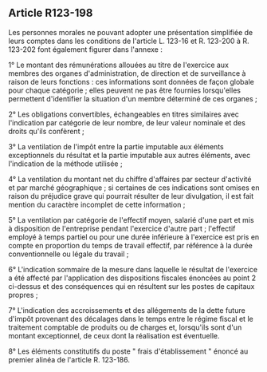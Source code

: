 Article R123-198
----
Les personnes morales ne pouvant adopter une présentation simplifiée de leurs
comptes dans les conditions de l'article L. 123-16 et R. 123-200 à R. 123-202
font également figurer dans l'annexe :

1° Le montant des rémunérations allouées au titre de l'exercice aux membres des
organes d'administration, de direction et de surveillance à raison de leurs
fonctions : ces informations sont données de façon globale pour chaque catégorie
; elles peuvent ne pas être fournies lorsqu'elles permettent d'identifier la
situation d'un membre déterminé de ces organes ;

2° Les obligations convertibles, échangeables en titres similaires avec
l'indication par catégorie de leur nombre, de leur valeur nominale et des droits
qu'ils confèrent ;

3° La ventilation de l'impôt entre la partie imputable aux éléments
exceptionnels du résultat et la partie imputable aux autres éléments, avec
l'indication de la méthode utilisée ;

4° La ventilation du montant net du chiffre d'affaires par secteur d'activité et
par marché géographique ; si certaines de ces indications sont omises en raison
du préjudice grave qui pourrait résulter de leur divulgation, il est fait
mention du caractère incomplet de cette information ;

5° La ventilation par catégorie de l'effectif moyen, salarié d'une part et mis à
disposition de l'entreprise pendant l'exercice d'autre part ; l'effectif employé
à temps partiel ou pour une durée inférieure à l'exercice est pris en compte en
proportion du temps de travail effectif, par référence à la durée
conventionnelle ou légale du travail ;

6° L'indication sommaire de la mesure dans laquelle le résultat de l'exercice a
été affecté par l'application des dispositions fiscales énoncées au point 2
ci-dessus et des conséquences qui en résultent sur les postes de capitaux
propres ;

7° L'indication des accroissements et des allégements de la dette future d'impôt
provenant des décalages dans le temps entre le régime fiscal et le traitement
comptable de produits ou de charges et, lorsqu'ils sont d'un montant
exceptionnel, de ceux dont la réalisation est éventuelle.

8° Les éléments constitutifs du poste " frais d'établissement " énoncé au
premier alinéa de l'article R. 123-186.
